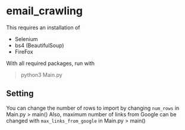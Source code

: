 # email_crawling

This requires an installation of
* Selenium
* bs4 (BeautifulSoup)
* FireFox

With all required packages, run with
> python3 Main.py

## Setting

You can change the number of rows to import by changing `num_rows` in Main.py > main()
Also, maximum number of links from Google can be changed with `max_links_from_google` in Main.py > main()
